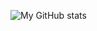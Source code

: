 ![My GitHub stats](https://github-readme-stats.vercel.app/api?username=anuraghazra&show_icons=true&theme=transparent)

<!--
**htchoi1006/htchoi1006** is a ✨ _special_ ✨ repository because its `README.md` (this file) appears on your GitHub profile.

Here are some ideas to get you started:

- 🔭 I’m currently working on ...
- 🌱 I’m currently learning ...
- 👯 I’m looking to collaborate on ...
- 🤔 I’m looking for help with ...
- 💬 Ask me about ...
- 📫 How to reach me: ...
- 😄 Pronouns: ...
- ⚡ Fun fact: ...
-->


<!--
![header](https://capsule-render.vercel.app/api?type=slice&color=777cc5&height=300&section=header&text=HyeokTaeChoi&fontSize=90)


<h3 align="center"> Tech Stack 💻 </h3>
<p align="center"> Techs that I've used at least once </p>

<p align="center"><img src="https://img.shields.io/badge/Python-3766AB?style=flat-square&logo=Python&logoColor=white"/></a>&nbsp 
-->


